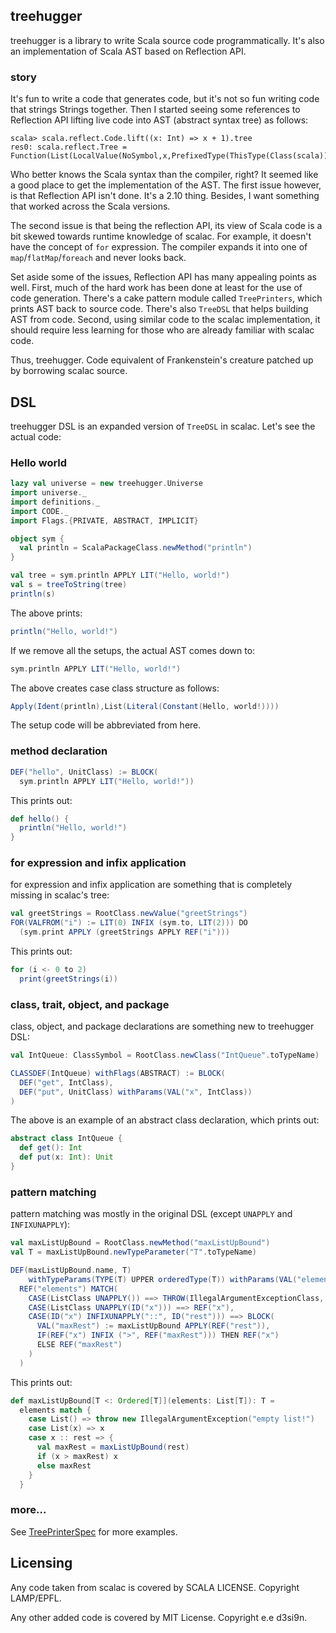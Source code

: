 ## treehugger

treehugger is a library to write Scala source code programmatically. It's also an implementation of Scala AST based on Reflection API.

### story

It's fun to write a code that generates code, but it's not so fun writing code that strings Strings together. Then I started seeing some references to Reflection API lifting live code into AST (abstract syntax tree) as follows:

    scala> scala.reflect.Code.lift((x: Int) => x + 1).tree
    res0: scala.reflect.Tree = Function(List(LocalValue(NoSymbol,x,PrefixedType(ThisType(Class(scala)),Class(scala.Int)))),Apply(Select(Ident(LocalValue(NoSymbol,x,PrefixedType(ThisType(Class(scala)),Class(scala.Int)))),Method(scala.Int.$plus,MethodType(List(LocalValue(NoSymbol,x,PrefixedType(ThisType(Class(scala)),Class(scala.Int)))),PrefixedType(ThisType(Class(scala)),Class(scala.Int))))),List(Literal(1))))

Who better knows the Scala syntax than the compiler, right? It seemed like a good place to get the implementation of the AST.
The first issue however, is that Reflection API isn't done. It's a 2.10 thing. Besides, I want something that worked across the Scala versions.

The second issue is that being the reflection API, its view of Scala code is a bit skewed towards runtime knowledge of scalac. For example, it doesn't have the concept of `for` expression. The compiler expands it into one of `map`/`flatMap`/`foreach` and never looks back.

Set aside some of the issues, Reflection API has many appealing points as well. First, much of the hard work has been done at least for the use of code generation. There's a cake pattern module called `TreePrinters`, which prints AST back to source code. There's also `TreeDSL` that helps building AST from code. Second, using similar code to the scalac implementation, it should require less learning for those who are already familiar with scalac code.

Thus, treehugger. Code equivalent of Frankenstein's creature patched up by borrowing scalac source.

## DSL

treehugger DSL is an expanded version of `TreeDSL` in scalac. Let's see the actual code:

### Hello world

```scala
lazy val universe = new treehugger.Universe
import universe._
import definitions._
import CODE._
import Flags.{PRIVATE, ABSTRACT, IMPLICIT}

object sym {
  val println = ScalaPackageClass.newMethod("println")
}

val tree = sym.println APPLY LIT("Hello, world!")
val s = treeToString(tree)
println(s)
```

The above prints:

```scala
println("Hello, world!")
```

If we remove all the setups, the actual AST comes down to:

```scala
sym.println APPLY LIT("Hello, world!")
```

The above creates case class structure as follows:

```scala
Apply(Ident(println),List(Literal(Constant(Hello, world!))))
```

The setup code will be abbreviated from here.

### method declaration

```scala
DEF("hello", UnitClass) := BLOCK(
  sym.println APPLY LIT("Hello, world!"))
```

This prints out:

```scala
def hello() {
  println("Hello, world!")
}
```

### for expression and infix application

for expression and infix application are something that is completely missing in scalac's tree:

```scala
val greetStrings = RootClass.newValue("greetStrings")
FOR(VALFROM("i") := LIT(0) INFIX (sym.to, LIT(2))) DO
  (sym.print APPLY (greetStrings APPLY REF("i")))
```

This prints out:

```scala
for (i <- 0 to 2)
  print(greetStrings(i))
```

### class, trait, object, and package

class, object, and package declarations are something new to treehugger DSL:

```scala
val IntQueue: ClassSymbol = RootClass.newClass("IntQueue".toTypeName)

CLASSDEF(IntQueue) withFlags(ABSTRACT) := BLOCK(
  DEF("get", IntClass),
  DEF("put", UnitClass) withParams(VAL("x", IntClass))
)
```

The above is an example of an abstract class declaration, which prints out:

```scala
abstract class IntQueue {
  def get(): Int
  def put(x: Int): Unit
}
```

### pattern matching

pattern matching was mostly in the original DSL (except `UNAPPLY` and `INFIXUNAPPLY`):

```scala
val maxListUpBound = RootClass.newMethod("maxListUpBound")
val T = maxListUpBound.newTypeParameter("T".toTypeName)

DEF(maxListUpBound.name, T)
    withTypeParams(TYPE(T) UPPER orderedType(T)) withParams(VAL("elements", listType(T))) :=
  REF("elements") MATCH(
    CASE(ListClass UNAPPLY()) ==> THROW(IllegalArgumentExceptionClass, "empty list!"),
    CASE(ListClass UNAPPLY(ID("x"))) ==> REF("x"),
    CASE(ID("x") INFIXUNAPPLY("::", ID("rest"))) ==> BLOCK(
      VAL("maxRest") := maxListUpBound APPLY(REF("rest")),
      IF(REF("x") INFIX (">", REF("maxRest"))) THEN REF("x")
      ELSE REF("maxRest") 
    )
  )
```

This prints out:

```scala
def maxListUpBound[T <: Ordered[T]](elements: List[T]): T =
  elements match {
    case List() => throw new IllegalArgumentException("empty list!")
    case List(x) => x
    case x :: rest => {
      val maxRest = maxListUpBound(rest)
      if (x > maxRest) x
      else maxRest
    }
  }
```

### more...

See [TreePrinterSpec](https://github.com/eed3si9n/treehugger/blob/master/src/test/scala/TreePrinterSpec.scala) for more examples.

## Licensing

Any code taken from scalac is covered by SCALA LICENSE. Copyright LAMP/EPFL.

Any other added code is covered by MIT License. Copyright e.e d3si9n.
